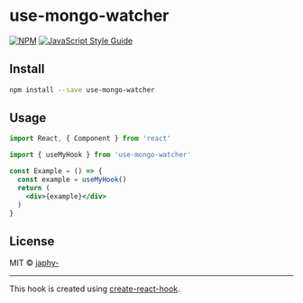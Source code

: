# use-mongo-watcher

> 

[![NPM](https://img.shields.io/npm/v/use-mongo-watcher.svg)](https://www.npmjs.com/package/use-mongo-watcher) [![JavaScript Style Guide](https://img.shields.io/badge/code_style-standard-brightgreen.svg)](https://standardjs.com)

## Install

```bash
npm install --save use-mongo-watcher
```

## Usage

```jsx
import React, { Component } from 'react'

import { useMyHook } from 'use-mongo-watcher'

const Example = () => {
  const example = useMyHook()
  return (
    <div>{example}</div>
  )
}
```

## License

MIT © [japhy-](https://github.com/japhy-)

---

This hook is created using [create-react-hook](https://github.com/hermanya/create-react-hook).
